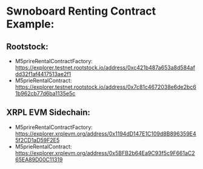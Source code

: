 

# Swnoboard Renting Contract Example: 
## Rootstock:
- M5prireRentalContractFactory: https://explorer.testnet.rootstock.io/address/0xc421b487a653a8d584afdd32f1af4417513ae2f1
- M5prieRentalContract: https://explorer.testnet.rootstock.io/address/0x7c81c4672038e6de2bc61b962cb77d6ba1135e5c

## XRPL EVM Sidechain:
- M5prireRentalContractFactory: https://explorer.xrplevm.org/address/0x1194dD147E1C109d8B896359E45f2CD1aD59F2E5
- M5prieRentalContract: https://explorer.xrplevm.org/address/0x5BFB2b64Ea9C93f5c9F661aC265EA89D00C11319